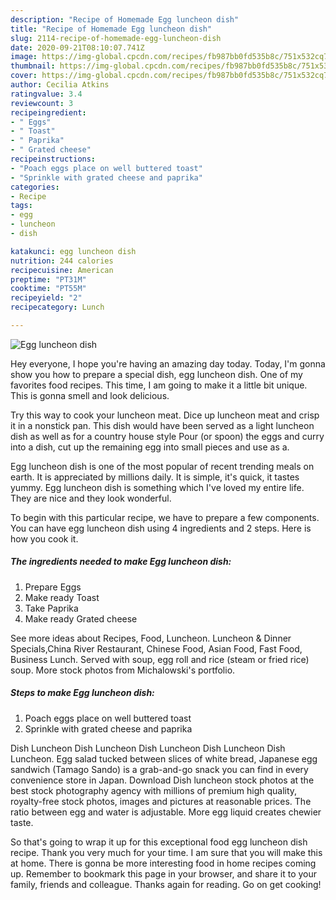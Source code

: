 ```yaml
---
description: "Recipe of Homemade Egg luncheon dish"
title: "Recipe of Homemade Egg luncheon dish"
slug: 2114-recipe-of-homemade-egg-luncheon-dish
date: 2020-09-21T08:10:07.741Z
image: https://img-global.cpcdn.com/recipes/fb987bb0fd535b8c/751x532cq70/egg-luncheon-dish-recipe-main-photo.jpg
thumbnail: https://img-global.cpcdn.com/recipes/fb987bb0fd535b8c/751x532cq70/egg-luncheon-dish-recipe-main-photo.jpg
cover: https://img-global.cpcdn.com/recipes/fb987bb0fd535b8c/751x532cq70/egg-luncheon-dish-recipe-main-photo.jpg
author: Cecilia Atkins
ratingvalue: 3.4
reviewcount: 3
recipeingredient:
- " Eggs"
- " Toast"
- " Paprika"
- " Grated cheese"
recipeinstructions:
- "Poach eggs place on well buttered toast"
- "Sprinkle with grated cheese and paprika"
categories:
- Recipe
tags:
- egg
- luncheon
- dish

katakunci: egg luncheon dish 
nutrition: 244 calories
recipecuisine: American
preptime: "PT31M"
cooktime: "PT55M"
recipeyield: "2"
recipecategory: Lunch

---
```



![Egg luncheon dish](https://img-global.cpcdn.com/recipes/fb987bb0fd535b8c/751x532cq70/egg-luncheon-dish-recipe-main-photo.jpg)

Hey everyone, I hope you're having an amazing day today. Today, I'm gonna show you how to prepare a special dish, egg luncheon dish. One of my favorites food recipes. This time, I am going to make it a little bit unique. This is gonna smell and look delicious.

Try this way to cook your luncheon meat. Dice up luncheon meat and crisp it in a nonstick pan. This dish would have been served as a light luncheon dish as well as for a country house style Pour (or spoon) the eggs and curry into a dish, cut up the remaining egg into small pieces and use as a.

Egg luncheon dish is one of the most popular of recent trending meals on earth. It is appreciated by millions daily. It is simple, it's quick, it tastes yummy. Egg luncheon dish is something which I've loved my entire life. They are nice and they look wonderful.


To begin with this particular recipe, we have to prepare a few components. You can have egg luncheon dish using 4 ingredients and 2 steps. Here is how you cook it.

<!--inarticleads1-->

##### The ingredients needed to make Egg luncheon dish:

1. Prepare  Eggs
1. Make ready  Toast
1. Take  Paprika
1. Make ready  Grated cheese


See more ideas about Recipes, Food, Luncheon. Luncheon &amp; Dinner Specials,China River Restaurant, Chinese Food, Asian Food, Fast Food, Business Lunch. Served with soup, egg roll and rice (steam or fried rice) soup. More stock photos from Michalowski&#39;s portfolio. 

<!--inarticleads2-->

##### Steps to make Egg luncheon dish:

1. Poach eggs place on well buttered toast
1. Sprinkle with grated cheese and paprika


Dish Luncheon Dish Luncheon Dish Luncheon Dish Luncheon Dish Luncheon. Egg salad tucked between slices of white bread, Japanese egg sandwich (Tamago Sando) is a grab-and-go snack you can find in every convenience store in Japan. Download Dish luncheon stock photos at the best stock photography agency with millions of premium high quality, royalty-free stock photos, images and pictures at reasonable prices. The ratio between egg and water is adjustable. More egg liquid creates chewier taste. 

So that's going to wrap it up for this exceptional food egg luncheon dish recipe. Thank you very much for your time. I am sure that you will make this at home. There is gonna be more interesting food in home recipes coming up. Remember to bookmark this page in your browser, and share it to your family, friends and colleague. Thanks again for reading. Go on get cooking!
